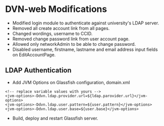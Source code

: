 # DVN-web Modifications

* Modified login module to authenticate against university's LDAP server.
* Removed all create account link from all pages.
* Changed wordings, username to CCID.
* Removed change password link from user account page.
* Allowed only networkAdmin to be able to change password.
* Disabled username, firstname, lastname and email address input fields on EditAccountPage.

## LDAP Authentication

* Add JVM Options on Glassfish configuration, domain.xml
```
<!-- replace variable values with yours -->
<jvm-options>-Ddvn.ldap.provider.url=${ldap.parovider.url}</jvm-options>
<jvm-options>-Ddvn.ldap.user.pattern=${user.pattern}</jvm-options>
<jvm-options>-Ddvn.ldap.user.base=${user.base}</jvm-options>
```
* Build, deploy and restart Glassfish server.
	
	